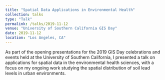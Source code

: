 ```yaml
---
title: "Spatial Data Applications in Environmental Health"
collection: talks
type: "Talk"
permalink: /talks/2019-11-12
venue: "University of Southern California GIS Day"
date: 2019-11-12
location: "Los Angeles, CA"
---
```


As part of the opening presentations for the 2019 GIS Day celebrations and events held at the University of Southern California, I presented a talk on applications for spatial data in the environmental health sciences, with a focus on my ongoing work studying the spatial distribution of soil lead levels in urban environments.
